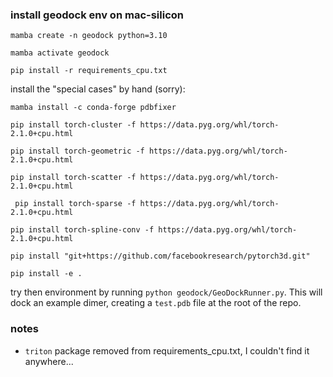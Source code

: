 ### install geodock env on mac-silicon

```mamba create -n geodock python=3.10```

```mamba activate geodock```

```pip install -r requirements_cpu.txt```

install the "special cases" by hand (sorry):

```mamba install -c conda-forge pdbfixer```

```pip install torch-cluster -f https://data.pyg.org/whl/torch-2.1.0+cpu.html ```

```pip install torch-geometric -f https://data.pyg.org/whl/torch-2.1.0+cpu.html```

```pip install torch-scatter -f https://data.pyg.org/whl/torch-2.1.0+cpu.html```

``` pip install torch-sparse -f https://data.pyg.org/whl/torch-2.1.0+cpu.html```

```pip install torch-spline-conv -f https://data.pyg.org/whl/torch-2.1.0+cpu.html```

```pip install "git+https://github.com/facebookresearch/pytorch3d.git"```

```pip install -e .```

try then environment by running `python geodock/GeoDockRunner.py`. This will dock an example dimer, creating a `test.pdb` file at the root of the repo.
### notes
- `triton` package removed from requirements_cpu.txt, I couldn't find it anywhere...

